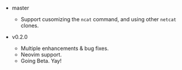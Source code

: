 * master
    * Support cusomizing the `ncat` command, and using other `netcat` clones.

* v0.2.0
    * Multiple enhancements & bug fixes.
    * Neovim support.
    * Going Beta. Yay!
